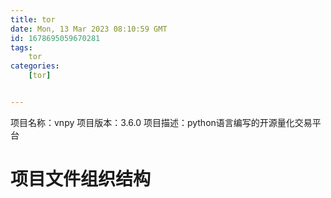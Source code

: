 ```yaml
---
title: tor
date: Mon, 13 Mar 2023 08:10:59 GMT
id: 1678695059670281
tags:
	tor
categories:
	[tor]


---
```

项目名称：vnpy
项目版本：3.6.0
项目描述：python语言编写的开源量化交易平台

# 项目文件组织结构
